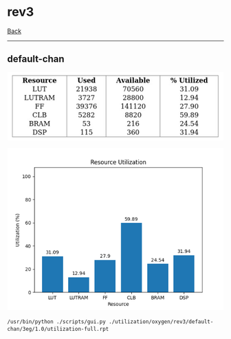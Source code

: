 # rev3

[Back](<../oxygen.md>)

---

## default-chan

<p align="center">
	<img src="../../../../images/oxygen/rev3/default-chan/3eg/1.0/table.jpg" />
</p>

<p align="center">
	<img src="../../../../images/oxygen/rev3/default-chan/3eg/1.0/graph.png" />
</p>

`/usr/bin/python ./scripts/gui.py ./utilization/oxygen/rev3/default-chan/3eg/1.0/utilization-full.rpt`

